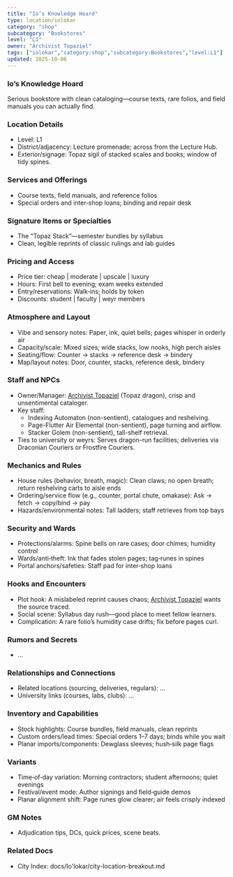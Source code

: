 ```yaml
---
title: "Io’s Knowledge Hoard"
type: location/iolokar
category: "shop"
subcategory: "Bookstores"
level: "L1"
owner: "Archivist Topaziel"
tags: ["iolokar","category:shop","subcategory:Bookstores","level:L1"]
updated: 2025-10-06
---
```

### Io’s Knowledge Hoard

Serious bookstore with clean cataloging—course texts, rare folios, and field manuals you can actually find.

### Location Details

- Level: L1
- District/adjacency: Lecture promenade; across from the Lecture Hub.
- Exterior/signage: Topaz sigil of stacked scales and books; window of tidy spines.

### Services and Offerings

- Course texts, field manuals, and reference folios
- Special orders and inter‑shop loans; binding and repair desk

### Signature Items or Specialties

- The “Topaz Stack”—semester bundles by syllabus
- Clean, legible reprints of classic rulings and lab guides

### Pricing and Access

- Price tier: cheap | moderate | upscale | luxury
- Hours: First bell to evening; exam weeks extended
- Entry/reservations: Walk‑ins; holds by token
- Discounts: student | faculty | weyr members

### Atmosphere and Layout

- Vibe and sensory notes: Paper, ink, quiet bells; pages whisper in orderly air
- Capacity/scale: Mixed sizes; wide stacks, low nooks, high perch aisles
- Seating/flow: Counter → stacks → reference desk → bindery
- Map/layout notes: Door, counter, stacks, reference desk, bindery

### Staff and NPCs

- Owner/Manager: [Archivist Topaziel](../People/archivist-topaziel.md) (Topaz dragon), crisp and unsentimental cataloger.
- Key staff:
  - Indexing Automaton (non-sentient), catalogues and reshelving.
  - Page-Flutter Air Elemental (non-sentient), page turning and airflow.
  - Stacker Golem (non-sentient), tall-shelf retrieval.
- Ties to university or weyrs: Serves dragon-run facilities; deliveries via Draconian Couriers or Frostfire Couriers.

### Mechanics and Rules

- House rules (behavior, breath, magic): Clean claws; no open breath; return reshelving carts to aisle ends
- Ordering/service flow (e.g., counter, portal chute, omakase): Ask → fetch → copy/bind → pay
- Hazards/environmental notes: Tall ladders; staff retrieves from top bays

### Security and Wards

- Protections/alarms: Spine bells on rare cases; door chimes; humidity control
- Wards/anti‑theft: Ink that fades stolen pages; tag‑runes in spines
- Portal anchors/safeties: Staff pad for inter‑shop loans

### Hooks and Encounters

- Plot hook: A mislabeled reprint causes chaos; [Archivist Topaziel](../People/archivist-topaziel.md) wants the source traced.
- Social scene: Syllabus day rush—good place to meet fellow learners.
- Complication: A rare folio’s humidity case drifts; fix before pages curl.

### Rumors and Secrets

- ...

### Relationships and Connections

- Related locations (sourcing, deliveries, regulars): ...
- University links (courses, labs, clubs): ...

### Inventory and Capabilities

- Stock highlights: Course bundles, field manuals, clean reprints
- Custom orders/lead times: Special orders 1–7 days; binds while you wait
- Planar imports/components: Dewglass sleeves; hush‑silk page flags

### Variants

- Time‑of‑day variation: Morning contractors; student afternoons; quiet evenings
- Festival/event mode: Author signings and field‑guide demos
- Planar alignment shift: Page runes glow clearer; air feels crisply indexed

### GM Notes

- Adjudication tips, DCs, quick prices, scene beats.

### Related Docs

- City Index: docs/Io'lokar/city-location-breakout.md
